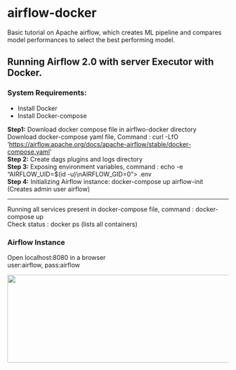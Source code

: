 # airflow-docker
 Basic tutorial on Apache airflow, which creates ML pipeline and compares model performances to select the best performing model.
 
 ## Running Airflow 2.0 with server Executor with Docker.
 
 ### System Requirements:                                                                                                                     
 - Install Docker
 - Install Docker-compose
 
**Step1:** Download docker compose file in airflwo-docker directory                                                                
Download docker-compose yaml file, Command : curl -LfO ‘https://airflow.apache.org/docs/apache-airflow/stable/docker-compose.yaml'            
**Step 2:** Create dags plugins and logs directory                                                                                       
**Step 3:** Exposing environment variables, command : echo -e “AIRFLOW_UID=$(id -u)\nAIRFLOW_GID=0”> .env                                 
**Step 4:** Initializing Airflow instance: docker-compose up airflow-init  (Creates admin user airflow)        

 --------------------------------                                                                        
Running all services present in docker-compose file, command : docker-compose up                                                       
Check status : docker ps (lists all containers)                                                                                  


### Airflow Instance                                                             
Open localhost:8080 in a browser        
user:airflow, pass:airflow   

<img src="https://user-images.githubusercontent.com/84242964/167158301-64c559ac-e350-43b6-9979-713712dbeb63.png" width="800" height="200">

